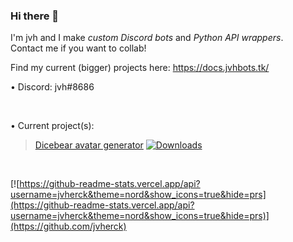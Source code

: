 ### Hi there 👋
I'm jvh and I make *custom Discord bots* and *Python API wrappers*.  
Contact me if you want to collab!  

Find my current (bigger) projects here: https://docs.jvhbots.tk/

• Discord: jvh#8686

<br />

• Current project(s):  
> [Dicebear avatar generator](https://github.com/jvherck/dicebear)
> [![Downloads](https://static.pepy.tech/personalized-badge/dicebear?period=total&units=international_system&left_color=grey&right_color=red&left_text=Downloads)](https://jvherck.github.io/dicebear)

<br />

[![https://github-readme-stats.vercel.app/api?username=jvherck&theme=nord&show_icons=true&hide=prs](https://github-readme-stats.vercel.app/api?username=jvherck&theme=nord&show_icons=true&hide=prs)](https://github.com/jvherck)
